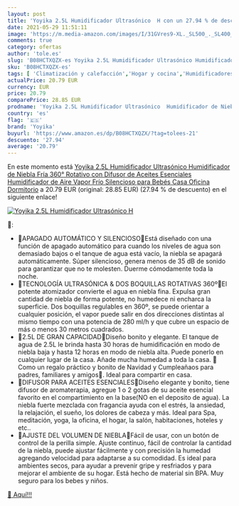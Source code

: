 ```yaml
---
layout: post
title: 'Yoyika 2.5L Humidificador Ultrasónico  H con un 27.94 % de descuento'
date: 2021-05-29 11:51:11
image: 'https://m.media-amazon.com/images/I/31GVres9-XL._SL500_._SL400_.jpg'
comments: true
category: ofertas
author: 'tole.es'
slug: 'B08HCTXQZX-es Yoyika 2.5L Humidificador Ultrasónico Humidificador de...'
sku: 'B08HCTXQZX-es'
tags: [ 'Climatización y calefacción','Hogar y cocina','Humidificadores','bebés','yoyika', ]
actualPrice: 20.79 EUR
currency: EUR
price: 20.79
comparePrice: 28.85 EUR
prodname: 'Yoyika 2.5L Humidificador Ultrasónico  Humidificador de Niebla Fría 360° Rotativo con Difusor de Aceites Esenciales  Humidificador de Aire Vapor Frío Silencioso  para Bebés Casa Oficina Dormitorio'
country: 'es'
flag: '🇪🇸'
brand: 'Yoyika'
buyurl: 'https://www.amazon.es/dp/B08HCTXQZX/?tag=tolees-21'
descuento: '27.94'
average: '20.79'
---
```


En este momento está [Yoyika 2.5L Humidificador Ultrasónico  Humidificador de Niebla Fría 360° Rotativo con Difusor de Aceites Esenciales  Humidificador de Aire Vapor Frío Silencioso  para Bebés Casa Oficina Dormitorio](https://www.amazon.es/dp/B08HCTXQZX/?tag=tolees-21) a 20.79 EUR (original: 28.85 EUR) (27.94 %  de descuento) en el siguiente enlace!

[![Yoyika 2.5L Humidificador Ultrasónico  H](https://m.media-amazon.com/images/I/31GVres9-XL._SL500_._SL400_.jpg)](https://www.amazon.es/dp/B08HCTXQZX/?tag=tolees-21)

🔎:

- 🍃APAGADO AUTOMÁTICO Y SILENCIOSO🍃Está diseñado con una función de apagado automático para cuando los niveles de agua son demasiado bajos o el tanque de agua está vacío, la niebla se apagará automáticamente. Súper silencioso, genera menos de 35 dB de sonido para garantizar que no te molesten. Duerme cómodamente toda la noche.
- 🍃TECNOLOGÍA ULTRASÓNICA & DOS BOQUILLAS ROTATIVAS 360º🍃El potente atomizador convierte el agua en niebla fina. Expulsa gran cantidad de niebla de forma potente, no humedece ni encharca la superficie. Dos boquillas regulables en 360º, se puede orientar a cualquier posición, el vapor puede salir en dos direcciones distintas al mismo tiempo con una potencia de 280 ml/h y que cubre un espacio de más o menos 30 metros cuadrados.
- 🍃2.5L DE GRAN CAPACIDAD🍃Diseño bonito y elegante. El tanque de agua de 2.5L le brinda hasta 30 horas de humidificación en modo de niebla baja y hasta 12 horas en modo de niebla alta. Puede ponerlo en cualquier lugar de la casa. Añade mucha humedad a toda la casa. 🎁Como un regalo práctico y bonito de Navidad y Cumpleañaos para padres, familiares y amigos🎁. Ideal para compartir en casa.
- 🍃DIFUSOR PARA ACEITES ESENCIALES🍃Diseño elegante y bonito, tiene difusor de aromaterapia, agregue 1 o 2 gotas de su aceite esencial favorito en el compartimiento en la base(NO en el deposito de agua). La niebla fuerte mezclada con fragancia ayuda con el estrés, la ansiedad, la relajación, el sueño, los dolores de cabeza y más. Ideal para Spa, meditación, yoga, la oficina, el hogar, la salón, habitaciones, hoteles y etc..
- 🍃AJUSTE DEL VOLUMEN DE NIEBLA🍃Fácil de usar, con un botón de control de la perilla simple. Ajuste continuo, fácil de controlar la cantidad de la niebla, puede ajustar fácilmente y con precisión la humedad agregando velocidad para adaptarse a su comodidad. Es ideal para ambientes secos, para ayudar a prevenir gripe y resfriados y para mejorar el ambiente de su hogar. Está hecho de material sin BPA. Muy seguro para los bebes y niños.

[🛒 Aquí!!!](https://www.amazon.es/dp/B08HCTXQZX/?tag=tolees-21)

